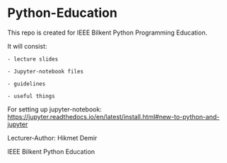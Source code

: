 # Python-Education

This repo is created for IEEE Bilkent Python Programming Education. 

It will consist: 

    - lecture slides

    - Jupyter-notebook files

    - guidelines

    - useful things

For setting up jupyter-notebook: https://jupyter.readthedocs.io/en/latest/install.html#new-to-python-and-jupyter

Lecturer-Author: Hikmet Demir

IEEE Bilkent Python Education
